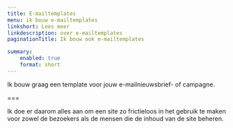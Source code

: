 ```yaml
---
title: E-mailtemplates
menu: ik bouw e-mailtemplates
linkshort: Lees meer
linkdescription: over e-mailtemplates
paginationTitle: Ik bouw ook e-mailtemplates

summary:
    enabled: true
    format: short
---
```


Ik bouw graag een template voor jouw e-mailnieuwsbrief- of campagne.

===

Ik doe er daarom alles aan om een site zo frictieloos in het gebruik te maken voor zowel de bezoekers als de mensen die de inhoud van de site beheren.